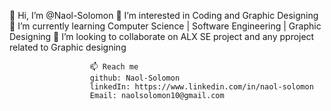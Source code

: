   👋 Hi, I’m @Naol-Solomon
  👀 I’m interested in Coding and Graphic Designing
  🌱 I’m currently learning Computer Science | Software Engineering | Graphic Designing
  💞️ I’m looking to collaborate on ALX SE project  and any  pproject related to Graphic designing
                    
                      📫 Reach me
                      github: Naol-Solomon
                      linkedIn: https://www.linkedin.com/in/naol-solomon
                      Email: naolsolomon10@gmail.com
